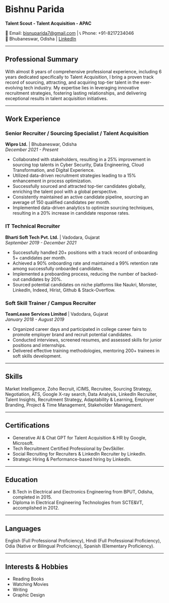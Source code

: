 # Bishnu Parida
**Talent Scout - Talent Acquisition - APAC**

📧 Email: bisnuparida7@gmail.com | 📞 Phone: +91-8217234046  
📍 Bhubaneswar, Odisha | [LinkedIn](https://linkedin.com/in/bishnuparida)

---

## Professional Summary
With almost 8 years of comprehensive professional experience, including 6 years dedicated specifically to Talent Acquisition, I bring a proven track record of sourcing, attracting, and acquiring top-tier talent in the ever-evolving tech industry. My expertise lies in leveraging innovative recruitment strategies, fostering lasting relationships, and delivering exceptional results in talent acquisition initiatives.

---

## Work Experience

### Senior Recruiter / Sourcing Specialist / Talent Acquisition
**Wipro Ltd.** | Bhubaneswar, Odisha  
*December 2021 - Present*

- Collaborated with stakeholders, resulting in a 25% improvement in sourcing top talents in Cyber Security, Data Engineering, Cloud Transformation, and Digital Experience.
- Utilized data-driven recruitment strategies leading to a 15% enhancement in process optimization.
- Successfully sourced and attracted top-tier candidates globally, enriching the talent pool with a global perspective.
- Consistently maintained an active candidate pipeline, sourcing an average of 150 qualified candidates per month.
- Implemented data-driven analytics to optimize sourcing techniques, resulting in a 20% increase in candidate response rates.

### IT Technical Recruiter
**Bharti Soft Tech Pvt. Ltd.** | Vadodara, Gujarat  
*September 2019 - December 2021*

- Successfully handled 20+ positions with a track record of onboarding 5+ candidates per month.
- Achieved a 90% onboarding rate and maintained a 99% retention rate among successfully onboarded candidates.
- Implemented a preboarding process, reducing the number of backed-out candidates by 20%.
- Sourced potential candidates on niche platforms like Naukri, Monster, LinkedIn, Indeed, Hirist, Github & Stack-Overflow.

### Soft Skill Trainer / Campus Recruiter
**TeamLease Services Limited** | Vadodara, Gujarat  
*January 2018 - August 2019*

- Organized career days and participated in college career fairs to promote employer brand and recruit potential candidates.
- Conducted interviews, screened resumes, and assessed skills for junior positions and internships.
- Delivered effective training methodologies, mentoring 200+ trainees in soft skills development.

---

## Skills
Market Intelligence, Zoho Recruit, iCIMS, Recruitee, Sourcing Strategy, Negotiation, ATS, Google X-ray search, Data Analysis, LinkedIn Recruiter, Talent Insights, Recruitment Strategy, Adaptability & Learning, Employer Branding, Project & Time Management, Stakeholder Management.

---

## Certifications
- Generative AI & Chat GPT for Talent Acquisition & HR by Google, Microsoft.
- Tech Recruitment Certified Professional by DevSkiller.
- Social Recruiting for Recruiters & LinkedIn Recruiter by LinkedIn.
- Strategic Hiring & Performance-based hiring by LinkedIn.

---

## Education
- B.Tech in Electrical and Electronics Engineering from BPUT, Odisha, completed in 2015.
- Diploma in Electrical Engineering Technologies from SCTE&VT, accomplished in 2012.

---

## Languages
English (Full Professional Proficiency), Hindi (Full Professional Proficiency), Odia (Native or Bilingual Proficiency), Spanish (Elementary Proficiency).

---

## Interests & Hobbies
- Reading Books
- Watching Movies
- Writing
- Graphic Design
